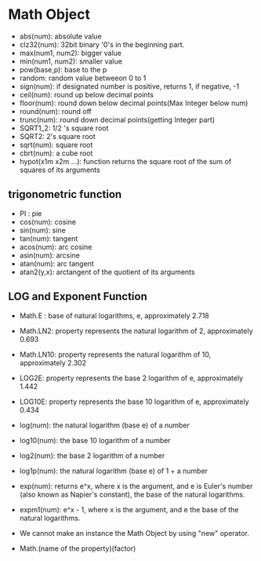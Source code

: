# Math Object
- abs(num): absolute value
- clz32(num): 32bit binary '0's in the beginning part.
- max(num1, num2): bigger value
- min(num1, num2): smaller value
- pow(base,p): base to the p 
- random: random value betweeon 0 to 1
- sign(num): if designated number is positive, returns 1, if negative, -1
- ceil(num): round up below decimal points
- floor(num): round down below decimal points(Max Integer below num)
- round(num): round off 
- trunc(num): round down decimal points(getting Integer part)
- SQRT1_2: 1/2 's square root
- SQRT2: 2's square root
- sqrt(num): square root
- cbrt(num): a cube root
- hypot(x1m x2m ...): function returns the square root of the sum of squares of its arguments
## trigonometric function 
- PI : pie
- cos(num): cosine
- sin(num): sine
- tan(num): tangent
- acos(num): arc cosine
- asin(num): arcsine
- atan(num): arc tangent
- atan2(y,x): arctangent of the quotient of its arguments

## LOG and Exponent Function
- Math.E : base of natural logarithms, e, approximately 2.718
- Math.LN2: property represents the natural logarithm of 2, approximately 0.693
- Math.LN10: property represents the natural logarithm of 10, approximately 2.302
- LOG2E: property represents the base 2 logarithm of e, approximately 1.442
- LOG10E: property represents the base 10 logarithm of e, approximately 0.434
- log(num): the natural logarithm (base e) of a number
- log10(num):  the base 10 logarithm of a number
- log2(num):  the base 2 logarithm of a number
- log1p(num): the natural logarithm (base e) of 1 + a number
- exp(num): returns e^x, where x is the argument, and e is Euler's number (also known as Napier's constant), the base of the natural logarithms.
- expm1(num): e^x - 1, where x is the argument, and e the base of the natural logarithms.

- We cannot make an instance the Math Object by using "new" operator.
- Math.(name of the property)(factor)